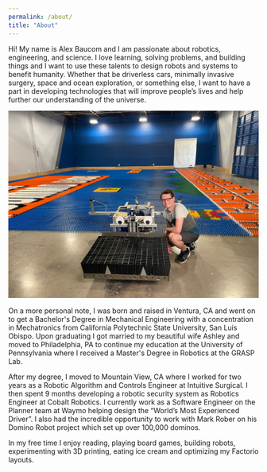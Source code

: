 ```yaml
---
permalink: /about/
title: "About"
---
```


Hi! My name is Alex Baucom and I am passionate about robotics, engineering, and science. I love learning, solving problems, and building things and I want to use these talents to design robots and systems to benefit humanity. Whether that be driverless cars, minimally invasive surgery, space and ocean exploration, or something else, I want to have a part in developing technologies that will improve people’s lives and help further our understanding of the universe.

![Me with Dom the Robot](/assets/images/AboutPageRobot.jpg)

On a more personal note, I was born and raised in Ventura, CA and went on to get a Bachelor's Degree in Mechanical Engineering with a concentration in Mechatronics from California Polytechnic State University, San Luis Obispo. Upon graduating I got married to my beautiful wife Ashley and moved to Philadelphia, PA to continue my education at the University of Pennsylvania where I received a Master's Degree in Robotics at the GRASP Lab. 

After my degree, I moved to Mountain View, CA where I worked for two years as a Robotic Algorithm and Controls Engineer at Intuitive Surgical. I then spent 9 months developing a robotic security system as Robotics Engineer at Cobalt Robotics. I currently work as a Software Engineer on the Planner team at Waymo helping design the “World’s Most Experienced Driver”. I also had the incredible opportunity to work with Mark Rober on his Domino Robot project which set up over 100,000 dominos.

In my free time I enjoy reading, playing board games, building robots, experimenting with 3D printing, eating ice cream and optimizing my Factorio layouts.
